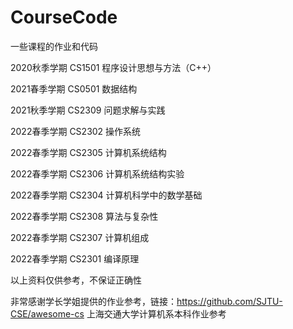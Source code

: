 # CourseCode
一些课程的作业和代码

2020秋季学期 CS1501 程序设计思想与方法（C++）

2021春季学期 CS0501 数据结构

2021秋季学期 CS2309 问题求解与实践

2022春季学期 CS2302 操作系统

2022春季学期 CS2305 计算机系统结构

2022春季学期 CS2306 计算机系统结构实验

2022春季学期 CS2304 计算机科学中的数学基础

2022春季学期 CS2308 算法与复杂性

2022春季学期 CS2307 计算机组成

2022春季学期 CS2301 编译原理



以上资料仅供参考，不保证正确性

非常感谢学长学姐提供的作业参考，链接：https://github.com/SJTU-CSE/awesome-cs 上海交通大学计算机系本科作业参考
